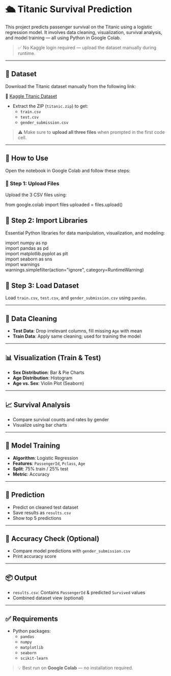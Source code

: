 # 🛳️ Titanic Survival Prediction

This project predicts passenger survival on the Titanic using a logistic regression model. It involves data cleaning, visualization, survival analysis, and model training — all using Python in Google Colab.

> ✅ No Kaggle login required — upload the dataset manually during runtime.

---

## 📁 Dataset

Download the Titanic dataset manually from the following link:

🔗 [Kaggle Titanic Dataset](https://www.kaggle.com/competitions/titanic/data)

- Extract the ZIP (`titanic.zip`) to get:
  - `train.csv`
  - `test.csv`
  - `gender_submission.csv`

> ⚠️ Make sure to **upload all three files** when prompted in the first code cell.

---

## 🚀 How to Use

Open the notebook in Google Colab and follow these steps:

### 🔹 Step 1: Upload Files
Upload the 3 CSV files using:

from google.colab import files
uploaded = files.upload()

## 🔹 Step 2: Import Libraries

Essential Python libraries for data manipulation, visualization, and modeling:


import numpy as np  
import pandas as pd  
import matplotlib.pyplot as plt  
import seaborn as sns  
import warnings  
warnings.simplefilter(action="ignore", category=RuntimeWarning)



## 🔹 Step 3: Load Dataset

Load `train.csv`, `test.csv`, and `gender_submission.csv` using `pandas`.

---

## 🧹 Data Cleaning

- **Test Data**: Drop irrelevant columns, fill missing `Age` with mean  
- **Train Data**: Apply same cleaning; used for training the model

---

## 📊 Visualization (Train & Test)

- **Sex Distribution**: Bar & Pie Charts  
- **Age Distribution**: Histogram  
- **Age vs. Sex**: Violin Plot (Seaborn)

---

## 📈 Survival Analysis

- Compare survival counts and rates by gender  
- Visualize using bar charts

---

## 🤖 Model Training

- **Algorithm**: Logistic Regression  
- **Features**: `PassengerId`, `Pclass`, `Age`  
- **Split**: 75% train / 25% test  
- **Metric**: Accuracy

---

## 🧪 Prediction

- Predict on cleaned test dataset  
- Save results as `results.csv`  
- Show top 5 predictions

---

## 🧾 Accuracy Check (Optional)

- Compare model predictions with `gender_submission.csv`  
- Print accuracy score

---

## 📦 Output

- `results.csv`: Contains `PassengerId` & predicted `Survived` values  
- Combined dataset view (optional)

---

## ✅ Requirements

- Python packages:  
  - `pandas`  
  - `numpy`  
  - `matplotlib`  
  - `seaborn`  
  - `scikit-learn`

> 💡 Best run on **Google Colab** — no installation required.


